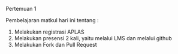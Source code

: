 Pertemuan 1

Pembelajaran matkul hari ini tentang :
1. Melakukan registrasi APLAS
2. Melakukan presensi 2 kali, yaitu melalui LMS dan melalui github
3. Melakukan Fork dan Pull Request
